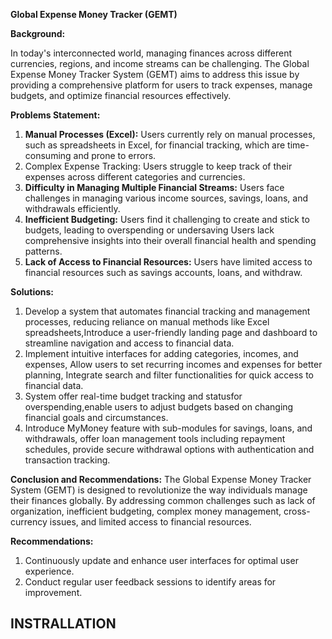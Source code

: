 **Global Expense Money Tracker (GEMT)**

**Background:**

In today's interconnected world, managing finances across different currencies, regions, and income
streams can be challenging. The Global Expense Money Tracker System (GEMT) aims to address this
issue by providing a comprehensive platform for users to track expenses, manage budgets, and optimize
financial resources effectively.

**Problems Statement:**

1. **Manual Processes (Excel):** Users currently rely on manual processes, such as spreadsheets in
Excel, for financial tracking, which are time-consuming and prone to errors.
2. Complex Expense Tracking: Users struggle to keep track of their expenses across different
categories and currencies.
3. **Difficulty in Managing Multiple Financial Streams:** Users face challenges in managing various
income sources, savings, loans, and withdrawals efficiently.
4. **Inefficient Budgeting:** Users find it challenging to create and stick to budgets, leading to
overspending or undersaving Users lack comprehensive insights into their overall financial
health and spending patterns.
5. **Lack of Access to Financial Resources:** Users have limited access to financial resources such as
savings accounts, loans, and withdraw.

**Solutions:**

1. Develop a system that automates financial tracking and management processes, reducing
reliance on manual methods like Excel spreadsheets,Introduce a user-friendly landing page and
dashboard to streamline navigation and access to financial data.
2. Implement intuitive interfaces for adding categories, incomes, and expenses, Allow users to set
recurring incomes and expenses for better planning, Integrate search and filter functionalities
for quick access to financial data.
3. System offer real-time budget tracking and statusfor overspending,enable users to adjust
budgets based on changing financial goals and circumstances.
4. Introduce MyMoney feature with sub-modules for savings, loans, and withdrawals, offer loan
management tools including repayment schedules, provide secure withdrawal options with
authentication and transaction tracking.

**Conclusion and Recommendations:**
The Global Expense Money Tracker System (GEMT) is designed to revolutionize the way individuals
manage their finances globally. By addressing common challenges such as lack of organization,
inefficient budgeting, complex money management, cross-currency issues, and limited access to
financial resources.

**Recommendations:**
1. Continuously update and enhance user interfaces for optimal user experience.
2. Conduct regular user feedback sessions to identify areas for improvement.

**INSTRALLATION**
------------------

